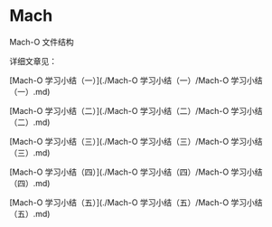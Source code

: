 # Mach

Mach-O 文件结构

详细文章见：

[Mach-O 学习小结（一）](./Mach-O 学习小结（一）/Mach-O 学习小结（一）.md)

[Mach-O 学习小结（二）](./Mach-O 学习小结（二）/Mach-O 学习小结（二）.md)

[Mach-O 学习小结（三）](./Mach-O 学习小结（三）/Mach-O 学习小结（三）.md)

[Mach-O 学习小结（四）](./Mach-O 学习小结（四）/Mach-O 学习小结（四）.md)

[Mach-O 学习小结（五）](./Mach-O 学习小结（五）/Mach-O 学习小结（五）.md)

